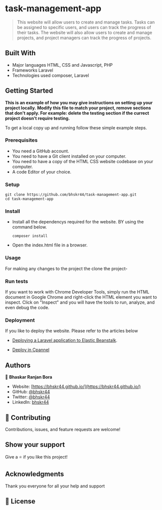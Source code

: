 # task-management-app

> This website will allow users to create and manage tasks. Tasks can be assigned to specific users, and users can track the progress of their tasks. The website will also allow users to create and manage projects, and project managers can track the progress of projects.

## Built With

-   Major languages HTML, CSS and Javascript, PHP
-   Frameworks Laravel
-   Technologies used composer, Laravel

## Getting Started

**This is an example of how you may give instructions on setting up your project locally.**
**Modify this file to match your project, remove sections that don't apply. For example: delete the testing section if the currect project doesn't require testing.**

To get a local copy up and running follow these simple example steps.

### Prerequisites

-   You need a GitHub account.
-   You need to have a Git client installed on your computer.
-   You need to have a copy of the HTML CSS website codebase on your computer.
-   A code Editor of your choice.

### Setup

```
git clone https://github.com/bhskr44/task-management-app.git
cd task-management-app
```

### Install

-   Install all the dependencys required for the website. BY using the command below.
    ```
    composer install
    ```
-   Open the index.html file in a browser.

### Usage

For making any changes to the project the clone the project-

### Run tests

If you want to work with Chrome Developer Tools, simply run the HTML document in Google Chrome and right-click the HTML element you want to inspect. Click on "Inspect" and you will have the tools to run, analyze, and even debug the code.

### Deployment

If you like to deploy the website. Please refer to the articles below

- [Deploying a Laravel application to Elastic Beanstalk](https://docs.aws.amazon.com/elasticbeanstalk/latest/dg/php-laravel-tutorial.html).

- [Deploy in Cpannel](https://dev.to/usefulsomebody/deploying-laravel-5-applications-on-shared-hosting-without-the-use-of-ssh--16a6) 

## Authors

👤 **Bhaskar Ranjan Bora**

-   Website: [https://bhskr44.github.io/](https://bhskr44.github.io/)
-   GitHub: [@bhskr44](https://github.com/bhskr44)
-   Twitter: [@bhskr44](https://twitter.com/bhskr44)
-   LinkedIn: [bhskr44](https://linkedin.com/in/bhskr44)

## 🤝 Contributing

Contributions, issues, and feature requests are welcome!

## Show your support

Give a ⭐️ if you like this project!

## Acknowledgments

Thank you everyone for all your help and support

## 📝 License

